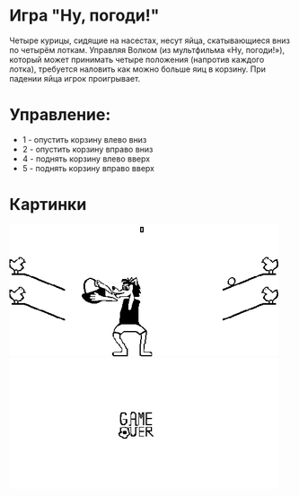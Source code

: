 # Игра "Ну, погоди!"
Четыре курицы, сидящие на насестах, несут яйца, скатывающиеся вниз по четырём лоткам. Управляя Волком (из мультфильма «Ну, погоди!»), который может принимать четыре положения (напротив каждого лотка), требуется наловить как можно больше яиц в корзину. При падении яйца игрок проигрывает.  
  
# Управление:  
- 1 - опустить корзину влево вниз
- 2 - опустить корзину вправо вниз
- 4 - поднять корзину влево вверх
- 5 - поднять корзину вправо вверх

# Картинки
<img src="img/game.PNG">  <img src="img/gameover.PNG">
